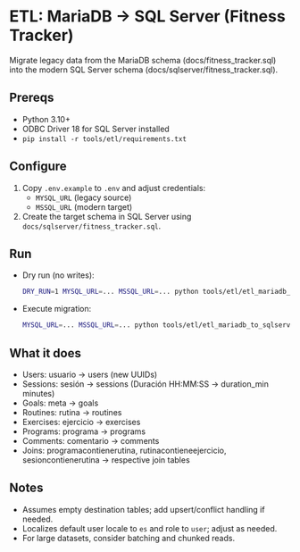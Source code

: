# ETL: MariaDB → SQL Server (Fitness Tracker)

Migrate legacy data from the MariaDB schema (docs/fitness_tracker.sql) into the modern SQL Server schema (docs/sqlserver/fitness_tracker.sql).

## Prereqs
- Python 3.10+
- ODBC Driver 18 for SQL Server installed
- `pip install -r tools/etl/requirements.txt`

## Configure
1. Copy `.env.example` to `.env` and adjust credentials:
   - `MYSQL_URL` (legacy source)
   - `MSSQL_URL` (modern target)
2. Create the target schema in SQL Server using `docs/sqlserver/fitness_tracker.sql`.

## Run
- Dry run (no writes):
  ```bash
  DRY_RUN=1 MYSQL_URL=... MSSQL_URL=... python tools/etl/etl_mariadb_to_sqlserver.py
  ```
- Execute migration:
  ```bash
  MYSQL_URL=... MSSQL_URL=... python tools/etl/etl_mariadb_to_sqlserver.py
  ```

## What it does
- Users: usuario → users (new UUIDs)
- Sessions: sesión → sessions (Duración HH:MM:SS → duration_min minutes)
- Goals: meta → goals
- Routines: rutina → routines
- Exercises: ejercicio → exercises
- Programs: programa → programs
- Comments: comentario → comments
- Joins: programacontienerutina, rutinacontieneejercicio, sesioncontienerutina → respective join tables

## Notes
- Assumes empty destination tables; add upsert/conflict handling if needed.
- Localizes default user locale to `es` and role to `user`; adjust as needed.
- For large datasets, consider batching and chunked reads.
